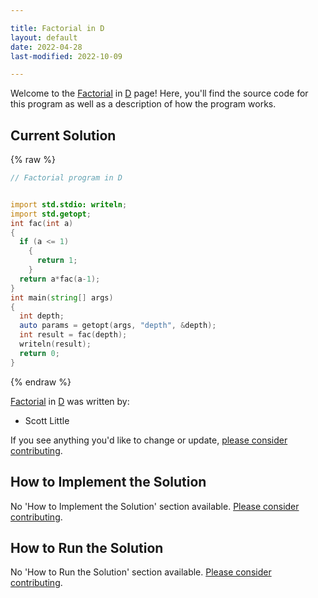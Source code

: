 ```yaml
---

title: Factorial in D
layout: default
date: 2022-04-28
last-modified: 2022-10-09

---
```


Welcome to the [Factorial](https://sampleprograms.io/projects/factorial) in [D](https://sampleprograms.io/languages/d) page! Here, you'll find the source code for this program as well as a description of how the program works.

## Current Solution

{% raw %}

```d
// Factorial program in D


import std.stdio: writeln;
import std.getopt;
int fac(int a)
{
  if (a <= 1)
    {
      return 1;
    }
  return a*fac(a-1);
}
int main(string[] args)
{
  int depth;
  auto params = getopt(args, "depth", &depth);
  int result = fac(depth);
  writeln(result);
  return 0;
}
```

{% endraw %}

[Factorial](https://sampleprograms.io/projects/factorial) in [D](https://sampleprograms.io/languages/d) was written by:

- Scott Little

If you see anything you'd like to change or update, [please consider contributing](https://github.com/TheRenegadeCoder/sample-programs).

## How to Implement the Solution

No 'How to Implement the Solution' section available. [Please consider contributing](https://github.com/TheRenegadeCoder/sample-programs-website).

## How to Run the Solution

No 'How to Run the Solution' section available. [Please consider contributing](https://github.com/TheRenegadeCoder/sample-programs-website).